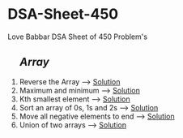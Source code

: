# DSA-Sheet-450
Love Babbar DSA Sheet of 450 Problem's
<ol>
  <h2><i>Array</i></h2>
  <li>Reverse the Array --> <a href="https://github.com/sanskar1812/DSA-Sheet-450/blob/main/1_Reverse.java">Solution</a></li>
  <li>Maximum and minimum --> <a href="https://github.com/sanskar1812/DSA-Sheet-450/blob/main/2_maxmin.java">Solution</a></li>
  <li>Kth smallest element --> <a href="https://github.com/sanskar1812/DSA-Sheet-450/blob/main/3_Ksmallest.java">Solution</a></li>
  <li>Sort an array of 0s, 1s and 2s  --> <a href="https://github.com/sanskar1812/DSA-Sheet-450/blob/main/4_sort.java">Solution</a></li>
  <li>Move all negative elements to end  --> <a href="https://github.com/sanskar1812/DSA-Sheet-450/blob/main/move_all_negative.java">Solution</a></li>
  <li>Union of two arrays  --> <a href="https://github.com/sanskar1812/DSA-Sheet-450/blob/main/union.java">Solution</a></li>  
</ol>
